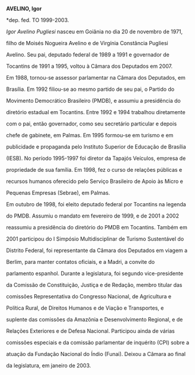 **AVELINO, Igor**



\*dep. fed. TO 1999-2003.



*Igor Avelino Pugliesi* nasceu em Goiânia no dia 20 de novembro de 1971,

filho de Moisés Nogueira Avelino e de Virgínia Constância Pugliesi

Avelino. Seu pai, deputado federal de 1989 a 1991 e governador de

Tocantins de 1991 a 1995, voltou à Câmara dos Deputados em 2007.



Em 1988, tornou-se assessor parlamentar na Câmara dos Deputados, em

Brasília. Em 1992 filiou-se ao mesmo partido de seu pai, o Partido do

Movimento Democrático Brasileiro (PMDB), e assumiu a presidência do

diretório estadual em Tocantins. Entre 1992 e 1994 trabalhou diretamente

com o pai, então governador, como seu secretário particular e depois

chefe de gabinete, em Palmas. Em 1995 formou-se em turismo e em

publicidade e propaganda pelo Instituto Superior de Educação de Brasília

(IESB). No período 1995-1997 foi diretor da Tapajós Veículos, empresa de

propriedade de sua família. Em 1998, fez o curso de relações públicas e

recursos humanos oferecido pelo Serviço Brasileiro de Apoio às Micro e

Pequenas Empresas (Sebrae), em Palmas.



Em outubro de 1998, foi eleito deputado federal por Tocantins na legenda

do PMDB. Assumiu o mandato em fevereiro de 1999, e de 2001 a 2002

reassumiu a presidência do diretório do PMDB em Tocantins. Também em

2001 participou do I Simpósio Multidisciplinar de Turismo Sustentável do

Distrito Federal, foi representante da Câmara dos Deputados em viagem a

Berlim, para manter contatos oficiais, e a Madri, a convite do

parlamento espanhol. Durante a legislatura, foi segundo vice-presidente

da Comissão de Constituição, Justiça e de Redação, membro titular das

comissões Representativa do Congresso Nacional, de Agricultura e

Política Rural, de Direitos Humanos e de Viação e Transportes, e

suplente das comissões da Amazônia e Desenvolvimento Regional, e de

Relações Exteriores e de Defesa Nacional. Participou ainda de várias

comissões especiais e da comissão parlamentar de inquérito (CPI) sobre a

atuação da Fundação Nacional do Índio (Funai). Deixou a Câmara ao final

da legislatura, em janeiro de 2003.



 



